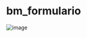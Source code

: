 # bm_formulario
![image](https://github.com/breyshaMC/bm_formulario/assets/125292091/c95b7a92-abd7-4933-9511-8ccf951623b1)

